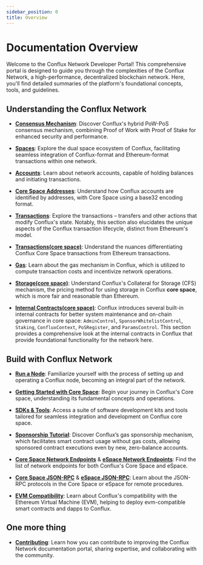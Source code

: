 ```yaml
---
sidebar_position: 0
title: Overview
---
```


# Documentation Overview

Welcome to the Conflux Network Developer Portal! This comprehensive portal is designed to guide you through the complexities of the Conflux Network, a high-performance, decentralized blockchain network. Here, you'll find detailed summaries of the platform's foundational concepts, tools, and guidelines.

## **Understanding the Conflux Network**

- [**Consensus Mechanism**](conflux-basics/consensus-mechanisms): Discover Conflux's hybrid PoW-PoS consensus mechanism, combining Proof of Work with Proof of Stake for enhanced security and performance.

- [**Spaces**](conflux-basics/spaces):
Explore the dual space ecosystem of Conflux, facilitating seamless integration of Conflux-format and Ethereum-format transactions within one network.

- [**Accounts**](conflux-basics/accounts):
Learn about network accounts, capable of holding balances and initiating transactions.

- [**Core Space Addresses**](../core/learn/core-space-basics/addresses):
Understand how Conflux accounts are identified by addresses, with Core Space using a base32 encoding format.

- [**Transactions**](conflux-basics/transactions):
Explore the transactions – transfers and other actions that modify Conflux's state. Notably, this section also elucidates the unique aspects of the Conflux transaction lifecycle, distinct from Ethereum's model.

- [**Transactions(core space)**](../core/learn/core-space-basics/transaction_explain#differences-between-conflux-and-ethereum):
Understand the nuances differentiating Conflux Core Space transactions from Ethereum transactions.

- [**Gas**](conflux-basics/gas):
Learn about the gas mechanism in Conflux, which is utilized to compute transaction costs and incentivize network operations.

- [**Storage(core space)**](../core/learn/core-space-basics/storage):
Understand Conflux's Collateral for Storage (CFS) mechanism, the pricing method for using storage in Conflux **core space**, which is more fair and reasonable than Ethereum.

- [**Internal Contracts(core space)**](../core/learn/core-space-basics/internal-contracts/):
Conflux introduces several built-in internal contracts for better system maintenance and on-chain governance in core space: `AdminControl`, `SponsorWhitelistControl`, `Staking`, `ConfluxContext`, `PoSRegister`, and `ParamsControl`. This section provides a comprehensive look at the internal contracts in Conflux that provide foundational functionality for the network here.

## **Build with Conflux Network**

- [**Run a Node**](run-a-node/):
Familiarize yourself with the process of setting up and operating a Conflux node, becoming an integral part of the network.

- [**Getting Started with Core Space**](../core/tutorials/getting-started/):
Begin your journey in Conflux's Core space, understanding its fundamental concepts and operations.

- [**SDKs & Tools**](category/sdks-and-tools):
Access a suite of software development kits and tools tailored for seamless integration and development on Conflux core space.

- [**Sponsorship Tutorial**](../core/learn/core-space-basics/internal-contracts/sponsor-whitelist-control):
Discover Conflux’s gas sponsorship mechanism, which facilitates smart contract usage without gas costs, allowing sponsored contract executions even by new, zero-balance accounts.

- [**Core Space Network Endpoints**](../core/build/sdks-and-tools/conflux_rpcs) & [**eSpace Network Endpoints**](../espace/build/network-endpoints):
Find the list of network endpoints for both Conflux's Core Space and eSpace.

- [**Core Space JSON-RPC**](../core/build/json-rpc/) & [**eSpace JSON-RPC**](../espace/build/resources/json-rpc):
Learn about the JSON-RPC protocols in the Core Space or eSpace for remote procedures.

- [**EVM Compatibility**](../espace/build/evm-compatibility):
Learn about Conflux's compatibility with the Ethereum Virtual Machine (EVM), helping to deploy evm-compatible smart contracts and dapps to Conflux.

## One more thing

- [**Contributing**](CONTRIBUTING):
Learn how you can contribute to improving the Conflux Network documentation portal, sharing expertise, and collaborating with the community.
